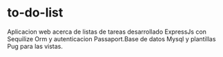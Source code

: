 # to-do-list
 Aplicacion web acerca de listas de tareas desarrollado ExpressJs con Sequilize Orm y autenticacion Passaport.Base de datos Mysql y plantillas Pug para las vistas.
